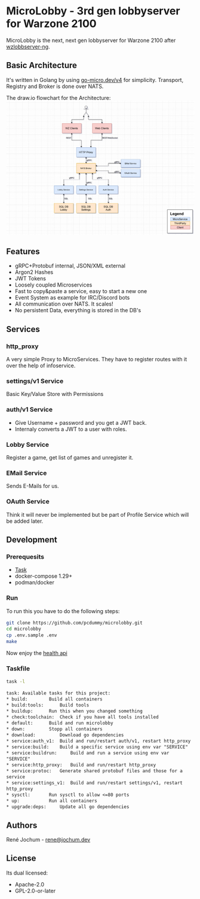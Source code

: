 # MicroLobby - 3rd gen lobbyserver for Warzone 2100

MicroLobby is the next, next gen lobbyserver for Warzone 2100 after [wzlobbserver-ng](https://github.com/Warzone2100/wzlobbyserver-ng).

## Basic Architecture

It's written in Golang by using [go-micro.dev/v4](https://go-micro.dev) for simplicity. Transport, Registry and Broker is done over NATS.

The draw.io flowchart for the Architecture:
![Micro Service Architecture](/docs/micro-service-architecture.png)

## Features

- gRPC+Protobuf internal, JSON/XML external
- Argon2 Hashes
- JWT Tokens
- Loosely coupled Microservices
- Fast to copy&paste a service, easy to start a new one
- Event System as example for IRC/Discord bots
- All communication over NATS. It scales!
- No persistent Data, everything is stored in the DB's

## Services

### http_proxy

A very simple Proxy to MicroServices. They have to register routes with it over the help of infoservice.

### settings/v1 Service

Basic Key/Value Store with Permissions

### auth/v1 Service

- Give Username + password and you get a JWT back.
- Internaly converts a JWT to a user with roles.

### Lobby Service

Register a game, get list of games and unregister it.

### EMail Service

Sends E-Mails for us.

### OAuth Service

Think it will never be implemented but be part of Profile Service which will be added later.

## Development

### Prerequesits

- [Task](https://taskfile.dev/#/installation)
- docker-compose 1.29+
- podman/docker

### Run

To run this you have to do the following steps:

```bash
git clone https://github.com/pcdummy/microlobby.git
cd microlobby
cp .env.sample .env
make
```

Now enjoy the [health api](http://localhost:8080/health)

### Taskfile

```bash
task -l
```

```text
task: Available tasks for this project:
* build: 		Build all containers
* build:tools: 		Build tools
* buildup: 		Run this when you changed something
* check:toolchain: 	Check if you have all tools installed
* default: 		Build and run microlobby
* down: 		Stopp all containers
* download: 		Download go dependencies
* service:auth_v1: 	Build and run/restart auth/v1, restart http_proxy
* service:build: 	Build a specific service using env var "SERVICE"
* service:buildrun: 	Build and run a service using env var "SERVICE"
* service:http_proxy: 	Build and run/restart http_proxy
* service:protoc: 	Generate shared protobuf files and those for a service
* service:settings_v1: 	Build and run/restart settings/v1, restart http_proxy
* sysctl: 		Run sysctl to allow <=80 ports
* up: 			Run all containers
* upgrade:deps: 	Update all go dependencies
```

## Authors

René Jochum - rene@jochum.dev

## License

Its dual licensed:

- Apache-2.0
- GPL-2.0-or-later

